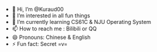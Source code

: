- 👋 Hi, I’m @Kuraud00
- 👀 I’m interested in all fun things
- 🌱 I’m currently learning CS61C & NJU Operating System
- 📫 How to reach me : Bilibili or QQ
- 😄 Pronouns: Chinese & English
- ⚡ Fun fact: Secret =v=

<!---
Kuraud00/Kuraud00 is a ✨ special ✨ repository because its `README.md` (this file) appears on your GitHub profile.
You can click the Preview link to take a look at your changes.
--->
